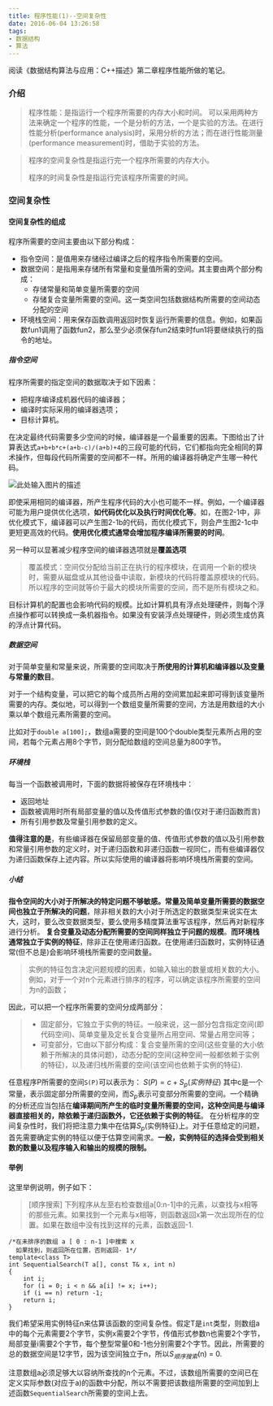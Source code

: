 ```yaml
---
title: 程序性能(1)--空间复杂性
date: 2016-06-04 13:26:58
tags:
- 数据结构
- 算法 
---
```

阅读《数据结构算法与应用：C++描述》第二章程序性能所做的笔记。

### 介绍

> 程序性能：是指运行一个程序所需要的内存大小和时间。
可以采用两种方法来确定一个程序的性能，一个是分析的方法，一个是实验的方法。在进行性能分析(performance analysis)时，采用分析的方法；而在进行性能测量(performance measurement)时，借助于实验的方法。
 

> 程序的空间复杂性是指运行完一个程序所需要的内存大小。
> 
> 程序的时间复杂性是指运行完该程序所需要的时间。

### 空间复杂性

#### 空间复杂性的组成

程序所需要的空间主要由以下部分构成：

 - 指令空间：是值用来存储经过编译之后的程序指令所需要的空间。
 - 数据空间：是指用来存储所有常量和变量值所需的空间。其主要由两个部分构成：
    - 存储常量和简单变量所需要的空间
    - 存储复合变量所需要的空间。这一类空间包括数据结构所需要的空间动态分配的空间
 - 环境栈空间：用来保存函数调用返回时恢复运行所需要的信息。例如，如果函数fun1调用了函数fun2，那么至少必须保存fun2结束时fun1将要继续执行的指令的地址。

##### 指令空间

  程序所需要的指定空间的数据取决于如下因素：
  - 把程序编译成机器代码的编译器；
  - 编译时实际采用的编译器选项；
  - 目标计算机。
  
在决定最终代码需要多少空间的时候，编译器是一个最重要的因素。下图给出了计算表达式`a+b+b*c+(a+b-c)/(a+b)+4`的三段可能的代码，它们都指向完全相同的算术操作，但每段代码所需要的空间都不一样。所用的编译器将确定产生哪一种代码。

![此处输入图片的描述][1]

即使采用相同的编译器，所产生程序代码的大小也可能不一样。例如，一个编译器可能为用户提供优化选项，**如代码优化以及执行时间优化等**。如，在图2-1中，非优化模式下，编译器可以产生图2-1b的代码，而优化模式下，则会产生图2-1c中更短更高效的代码。**使用优化模式通常会增加程序编译所需要的时间**。

另一种可以显著减少程序空间的编译器选项就是**覆盖选项**

> 覆盖模式：空间仅分配给当前正在执行的程序模块，在调用一个新的模块时，需要从磁盘或从其他设备中读取，新模块的代码将覆盖原模块的代码。所以程序的空间就等价于最大的模块所需要的空间，而不是所有模块之和。

目标计算机的配置也会影响代码的规模。比如计算机具有浮点处理硬件，则每个浮点操作都可以转换成一条机器指令。如果没有安装浮点处理硬件，则必须生成仿真的浮点计算代码。

##### 数据空间

对于简单变量和常量来说，所需要的空间取决于**所使用的计算机和编译器以及变量与常量的数目**。

对于一个结构变量，可以把它的每个成员所占用的空间累加起来即可得到该变量所需要的内存。类似地，可以得到一个数组变量所需要的空间，方法是用数组的大小乘以单个数组元素所需要的空间。

比如对于`double a[100];`，数组a需要的空间是100个double类型元素所占用的空间，若每个元素占用8个字节，则分配给数组的空间总量为800字节。

##### 环境栈
 每当一个函数被调用时，下面的数据将被保存在环境栈中：
 
  - 返回地址
  - 函数被调用时所有局部变量的值以及传值形式参数的值(仅对于递归函数而言)
  - 所有引用参数及常量引用参数的定义。
  
**值得注意的是**，有些编译器在保留局部变量的值、传值形式参数的值以及引用参数和常量引用参数的定义时，对于递归函数和非递归函数一视同仁，而有些编译器仅为递归函数保存上述内容。所以实际使用的编译器将影响环境栈所需要的空间。

##### 小结
 **指令空间的大小对于所解决的特定问题不够敏感。常量及简单变量所需要的数据空间也独立于所解决的问题**，除非相关数的大小对于所选定的数据类型来说实在太大，这时，要么改变数据类型，要么使用多精度算法重写该程序，然后再对新程序进行分析。
  **复合变量及动态分配所需要的空间同样独立于问题的规模**。**而环境栈通常独立于实例的特征**，除非正在使用递归函数。在使用递归函数时，实例特征通常(但不总是)会影响环境栈所需要的空间数量。

> 实例的特征包含决定问题规模的因素，如输入输出的数量或相关数的大小。例如，对于一个对n个元素进行排序的程序，可以确定该程序所需要的空间为n的函数；

因此，可以把一个程序所需要的空间分成两部分：

> - 固定部分，它独立于实例的特征。一般来说，这一部分包含指定空间(即代码空间)、简单变量及定长复合变量所占用空间、常量占用空间等；
> - 可变部分，它由以下部分构成：复合变量所需的空间(这些变量的大小依赖于所解决的具体问题)，动态分配的空间(这种空间一般都依赖于实例的特征)，以及递归栈所需要的空间(该空间也依赖于实例的特征).

任意程序P所需要的空间`S(P)`可以表示为：
$S(P) = c + S_p(实例特征)$
其中c是一个常量，表示固定部分所需要的空间，而$S_p$表示可变部分所需要的空间。一个精确的分析还应当包括在**编译期间所产生的临时变量所需要的空间，这种空间是与编译器直接相关的，除依赖于递归函数外，它还依赖于实例的特征**。
在分析程序的空间复杂性时，我们将把注意力集中在估算$S_p$(实例特征)上。对于任意给定的问题，首先需要确定实例的特征以便于估算空间需求。**一般，实例特征的选择会受到相关数的数量以及程序输入和输出的规模的限制。**

#### 举例
这里举例说明，例子如下：

> [顺序搜索] 下列程序从左至右检查数组a[0:n-1]中的元素，以查找与x相等的那些元素。如果找到一个元素与x相等，则函数返回x第一次出现所在的位置。如果在数组中没有找到这样的元素，函数返回-1.

```
/*在未排序的数组 a [ 0 : n-1 ]中搜索 x
  如果找到，则返回所在位置，否则返回- 1*/
template<class T>
int SequentialSearch(T a[], const T& x, int n)
{
    int i;
    for (i = 0; i < n && a[i] != x; i++);
    if (i == n) return -1;
    return i;
}
```
我们希望采用实例特征n来估算该函数的空间复杂性。假定T是`int`类型，则数组a中的每个元素需要2个字节，实例x需要2个字节，传值形式参数n也需要2个字节，局部变量i需要2个字节，每个整型常量0和-1也分别需要2个字节。因此，所需要的总的数据空间是12字节，因为该空间独立于n，所以$S_{顺序搜索}$(n) = 0.

注意数组a必须足够大以容纳所查找的n个元素。不过，该数组所需要的空间已在定义实际参数(对应于a)的函数中分配，所以不需要把该数组所需要的空间加到上述函数`SequentialSearch`所需要的空间上去。

  [1]: http://7xrluf.com1.z0.glb.clouddn.com/%E5%9B%BE2-1.png